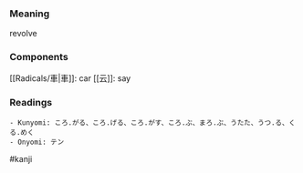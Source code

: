 ### Meaning

revolve

### Components

[[Radicals/車|車]]: car [[云]]: say

### Readings

```
- Kunyomi: ころ.がる、ころ.げる、ころ.がす、ころ.ぶ、まろ.ぶ、うたた、うつ.る、くる.めく
- Onyomi: テン
```

#kanji